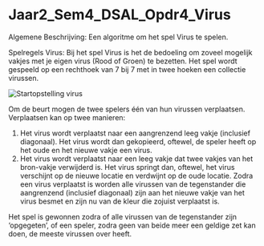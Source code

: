 # Jaar2_Sem4_DSAL_Opdr4_Virus

Algemene Beschrijving:
Een algoritme om het spel Virus te spelen.

Spelregels Virus:
Bij het spel Virus is het de bedoeling om zoveel mogelijk vakjes met je eigen virus (Rood of Groen) te bezetten. Het spel wordt gespeeld op een rechthoek van 7 bij 7 met in twee hoeken een collectie virussen.

![Startopstelling virus](https://imgur.com/a/SLDZOI5)

Om de beurt mogen de twee spelers één van hun virussen verplaatsen. Verplaatsen kan op twee manieren:
1.	Het virus wordt verplaatst naar een aangrenzend leeg vakje (inclusief diagonaal). Het virus wordt dan gekopieerd, oftewel, de speler heeft op het oude en het nieuwe vakje een virus.
2.	Het virus wordt verplaatst naar een leeg vakje dat twee vakjes van het bron-vakje verwijderd is. Het virus springt dan, oftewel, het virus verschijnt op de nieuwe locatie en verdwijnt op de oude locatie.
Zodra een virus verplaatst is worden alle virussen van de tegenstander die aangrenzend (inclusief diagonaal) zijn aan het nieuwe vakje van het virus besmet en zijn nu van de kleur die zojuist verplaatst is.

Het spel is gewonnen zodra of alle virussen van de tegenstander zijn ‘opgegeten’, of een speler, zodra geen van beide meer een geldige zet kan doen, de meeste virussen over heeft.
